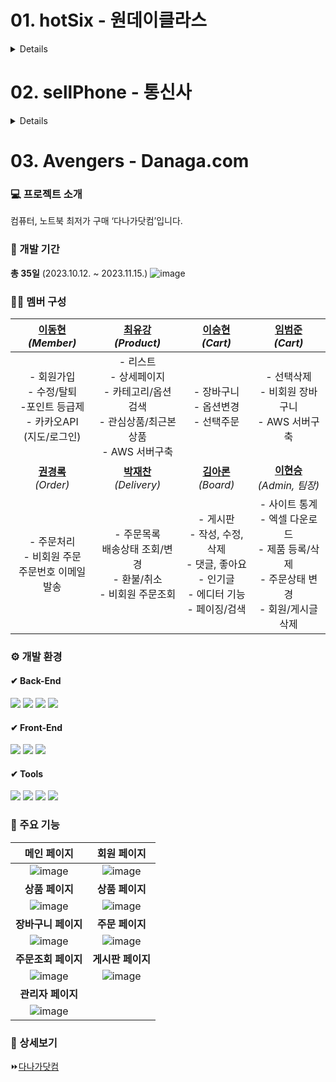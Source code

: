 # 01. hotSix - 원데이클라스
<details>
  
### 💻 프로젝트 소개
나날이 늘어가는 취미활동에 대한 수요에 맞추어 **원데이클래스** 어플리케이션을 출시하였습니다.

### 📅 개발 기간
**총 12일** (2023.07.14. ~ 2023.07.25.)

### 🙋‍♂️ 멤버 구성
| 문예린<br>*(Member)*|장희주<br>*(Member)*|류광훈<br>*(Product)*|차경진<br>*(Product, 팀장)*|이승규<br>*(Cart)*|이현승<br>*(Order, 팀장)*|
|----------|----------|---------|--------|----------|----------|
|- 회원가입 <br> - 비회원 로그인|- 로그인 <br> - ID/PW찾기|- 상품 리스트 <br> - 검색기능| - 최다 조회수 배너 <br> - 상세페이지 출력|- 장바구니 <br> - 수량조정|- FE 레이아웃 구성 <br> - 주문 및 결제내역|

### ⚙ 개발 환경
#### ✔ Back-End
<img src="https://img.shields.io/badge/java 1.8-2C2255?style=for-the-badge&logo=openJDK&logoColor=white"> <img src="https://img.shields.io/badge/jdbc-000000?style=for-the-badge&logo=amazondocumentdb&logoColor=white"> <img src="https://img.shields.io/badge/Oracle-F80000?style=for-the-badge&logo=oracle&logoColor=white">

#### ✔ Front-End
<img src="https://img.shields.io/badge/swing-2F2625?style=for-the-badge&logo=coffeescript&logoColor=white">

#### ✔ Tools
<img src="https://img.shields.io/badge/eclipse se-2C2255?style=for-the-badge&logo=eclipse&logoColor=white"> <img src="https://img.shields.io/badge/github-181717?style=for-the-badge&logo=github&logoColor=white">

### 📄 주요 기능
| 회원 페이지 | 상품 페이지 | 장바구니 페이지 |
|--------|----------|----------|
| ![image](https://github.com/Roco-LEE/IWILL_TEAM_PROJECT/assets/133840827/3a38f818-977c-4cd7-a772-aaaf39a2a7db)|![image](https://github.com/Roco-LEE/IWILL_TEAM_PROJECT/assets/133840827/f050b496-1774-4e3d-8ab0-71641d76bd0f)|![image](https://github.com/Roco-LEE/IWILL_TEAM_PROJECT/assets/133840827/bb6f63bd-c52c-4ad1-b552-7c0a7e9d2175)|

### 📁 상세보기
⏩[hotSix](https://github.com/Roco-LEE/IWILL_TEAM_PROJECT/tree/master/01.hotSix)
</details>

# 02. sellPhone - 통신사
<details>
  
### 💻 프로젝트 소개
복잡하고 비싼 휴대폰 구매를 대신하여, 저렴하고 직관적으로 구매할 수 있는 **소비자 친화적 통신사 사이트**를 제작했습니다.

### 📅 개발 기간
**총 8일** (2023.08.18. ~ 2023.08.25.)

### 🙋‍♂️ 멤버 구성
|우수미<br>*(Member)* |박서진<br>*(Board)*|이서림<br>*(Product)*|이현승<br>*(Product, 팀장)*|
|----------|----------|---------|--------|
|- 회원가입 <br> - 로그인<br> - 수정 및 탈퇴|- 제품별 게시판 <br> - 페이징 <br> - 댓글기능|- 제품 스펙비교| - 상품리스트(정렬) <br> - 상세페이지 <br> - 제품 스펙비교|

|유호진<br>*(Cart)*|임승환<br>*(Order)*|최유강<br>*(Order, 팀장)*|
|----------|----------|---------|
|- 장바구니 <br> - 요금제 변경|- 주문내역 조회|- 카드/계좌이체 기능구현 <br> - 요금제 구현|

### ⚙ 개발 환경
#### ✔ Back-End
<img src="https://img.shields.io/badge/java 1.8-2C2255?style=for-the-badge&logo=openJDK&logoColor=white"> <img src="https://img.shields.io/badge/JSP-F8DC75?style=for-the-badge&logo=apachetomcat&logoColor=black"> <img src="https://img.shields.io/badge/mybatis-000000?style=for-the-badge&logo=amazondocumentdb&logoColor=white"> <img src="https://img.shields.io/badge/Oracle-F80000?style=for-the-badge&logo=oracle&logoColor=white">

#### ✔ Front-End
<img src="https://img.shields.io/badge/HTML5-E34F26?style=for-the-badge&logo=html5&logoColor=white"> <img src="https://img.shields.io/badge/javascript-F7DF1E?style=for-the-badge&logo=javascript&logoColor=black"> <img src="https://img.shields.io/badge/css3-1572B6?style=for-the-badge&logo=css3&logoColor=white">

#### ✔ Tools
<img src="https://img.shields.io/badge/eclipse ee-2C2255?style=for-the-badge&logo=eclipse&logoColor=white"> <img src="https://img.shields.io/badge/gradle 8.3-02303A?style=for-the-badge&logo=gradle&logoColor=white"> <img src="https://img.shields.io/badge/github-181717?style=for-the-badge&logo=github&logoColor=white">

### 📄 주요 기능
| 메인 페이지 | 회원 페이지 |
|:--------:|:----------:|
|![image](https://github.com/Roco-LEE/IWILL_TEAM_PROJECT/assets/133840827/f48b3f5c-b5d7-4b1a-8426-370b3af02222)|![image](https://github.com/Roco-LEE/IWILL_TEAM_PROJECT/assets/133840827/6bd86e17-7a73-4123-a7d1-48063af06fdc)|
|**게시판 페이지**|**상품 페이지**|
|![image](https://github.com/Roco-LEE/IWILL_TEAM_PROJECT/assets/133840827/16b375fb-6bbc-4bf9-b881-4fd1a1984126)|![image](https://github.com/Roco-LEE/IWILL_TEAM_PROJECT/assets/133840827/4265c83d-df91-456e-ade4-37b6e648df6c)|
|**장바구니 페이지**|**주문 페이지**|
|![image](https://github.com/Roco-LEE/IWILL_TEAM_PROJECT/assets/133840827/f3dec65f-ea33-4eff-b4e5-5cd7b3984063)|![image](https://github.com/Roco-LEE/IWILL_TEAM_PROJECT/assets/133840827/07bcbabf-d3da-4ead-9e8f-257680072df9)|

### 📁 상세보기
⏩[sellPhone](https://github.com/Roco-LEE/IWILL_TEAM_PROJECT/tree/master/02.sellPhone)
</details>


# 03. Avengers - Danaga.com
### 💻 프로젝트 소개
컴퓨터, 노트북 최저가 구매 ‘다나가닷컴’입니다.

### 📅 개발 기간
**총 35일** (2023.10.12. ~ 2023.11.15.)
![image](https://github.com/Roco-LEE/IWILL_TEAM_PROJECT/assets/133840827/259ecd10-aa83-42ba-b44c-973d98cf96b3)


### 🙋‍♂️ 멤버 구성
| [이동현 ](https://github.com/leedong617) <br> *(Member)*  | [최유강](https://github.com/choliea) <br> *(Product)* | [이승현](https://github.com/lsh96900410) <br> *(Cart)* | [임범준](https://github.com/beomjun10) <br> *(Cart)* |
| :------: |  :------: | :------: | :------: |
| - 회원가입 <br> - 수정/탈퇴 <br> -포인트 등급제 <br> - 카카오API <br> (지도/로그인) |- 리스트 <br> - 상세페이지 <br> - 카테고리/옵션 검색 <br> - 관심상품/최근본상품 <br> - AWS 서버구축  | - 장바구니 <br> - 옵션변경 <br> - 선택주문 | - 선택삭제 <br> - 비회원 장바구니 <br> - AWS 서버구축 |
| [**권경록**](https://github.com/kkr95101) <br> *(Order)*  | [**박재찬**](https://github.com/ykmr0331) <br> *(Delivery)*  | [**김아론**](https://github.com/aronkim92) <br> *(Board)* | [**이현승**](https://github.com/roco-lee) <br> *(Admin, 팀장)* |
| - 주문처리 <br> - 비회원 주문 <br> 주문번호 이메일 발송  | - 주문목록 <br> 배송상태 조회/변경 <br> - 환불/취소 <br> - 비회원 주문조회   | - 게시판 <br> - 작성, 수정, 삭제 <br> - 댓글, 좋아요 <br> - 인기글 <br> - 에디터 기능 <br> - 페이징/검색 | - 사이트 통계 <br> - 엑셀 다운로드 <br> - 제품 등록/삭제 <br> - 주문상태 변경 <br> - 회원/게시글 삭제 |

### ⚙ 개발 환경
#### ✔ Back-End
<img src="https://img.shields.io/badge/Spring Boot 3.1.4-6DB33F?style=for-the-badge&logo=springboot&logoColor=white"> <img src="https://img.shields.io/badge/Spring Data JPA-2C2255?style=for-the-badge&logo=amazondocumentdb&logoColor=white"> <img src="https://img.shields.io/badge/Thymeleaf-005F0F?style=for-the-badge&logo=Thymeleaf&logoColor=white"> <img src="https://img.shields.io/badge/Oracle-F80000?style=for-the-badge&logo=oracle&logoColor=white">

#### ✔ Front-End
<img src="https://img.shields.io/badge/javascript-F7DF1E?style=for-the-badge&logo=javascript&logoColor=black"> <img src="https://img.shields.io/badge/jquery 3.6.0-0769AD?style=for-the-badge&logo=jquery&logoColor=white"> <img src="https://img.shields.io/badge/Bootstrap 4-7952B3?style=for-the-badge&logo=bootstrap&logoColor=white">

#### ✔ Tools
<img src="https://img.shields.io/badge/STS 4.19.0-6DB33F?style=for-the-badge&logo=springboot&logoColor=white"> <img src="https://img.shields.io/badge/gradle 8.3-02303A?style=for-the-badge&logo=gradle&logoColor=white"> <img src="https://img.shields.io/badge/github-181717?style=for-the-badge&logo=github&logoColor=white"> <img src="https://img.shields.io/badge/aws-232F3E?style=for-the-badge&logo=amazonaws&logoColor=white">

### 📄 주요 기능
| 메인 페이지 | 회원 페이지 |
|:--------:|:----------:|
|![image](https://github.com/Roco-LEE/IWILL_TEAM_PROJECT/assets/133840827/3f92ca38-bffb-4676-9017-0c6159e8fb88)|![image](https://github.com/Roco-LEE/IWILL_TEAM_PROJECT/assets/133840827/ad0972d1-781c-48a4-a278-d0e5a9b608e7)|
|**상품 페이지**|**상품 페이지**|
| ![image](https://github.com/Roco-LEE/IWILL_TEAM_PROJECT/assets/133840827/b7c0ec29-399e-4133-a49f-493f78117175)| ![image](https://github.com/Roco-LEE/IWILL_TEAM_PROJECT/assets/133840827/47edfac4-a5fa-497c-bd89-1aa1844bf94a)|
|**장바구니 페이지**|**주문 페이지**|
| ![image](https://github.com/Roco-LEE/IWILL_TEAM_PROJECT/assets/133840827/c08b44ff-1409-4a5b-ad08-5eb9cc98a022)| ![image](https://github.com/Roco-LEE/IWILL_TEAM_PROJECT/assets/133840827/4f679529-a4e8-4699-afc9-b13d2650de61)|
|**주문조회 페이지**|**게시판 페이지**|
| ![image](https://github.com/Roco-LEE/IWILL_TEAM_PROJECT/assets/133840827/4f0f6a54-a7a6-4c72-a860-b480e53a0b95)|![image](https://github.com/Roco-LEE/IWILL_TEAM_PROJECT/assets/133840827/ba189c41-d6a9-4960-9fe1-16837e900f80) |
|**관리자 페이지**||
|![image](https://github.com/Roco-LEE/IWILL_TEAM_PROJECT/assets/133840827/e0d34cc4-4683-4e6c-aadd-bcfa56bd2e36) | |

### 📁 상세보기
⏩[다나가닷컴](https://github.com/Roco-LEE/IWILL_TEAM_PROJECT/tree/master/03.Avengers)
